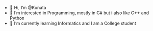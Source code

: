 - 👋 Hi, I’m @Konata
- 👀 I’m interested in Programming, mostly in C# but i also like C++ and Python 
- 🌱 I’m currently learning Informatics and I am a College student

<!---
Cezary-stack/Cezary-stack is a ✨ special ✨ repository because its `README.md` (this file) appears on your GitHub profile.
You can click the Preview link to take a look at your changes.
--->
